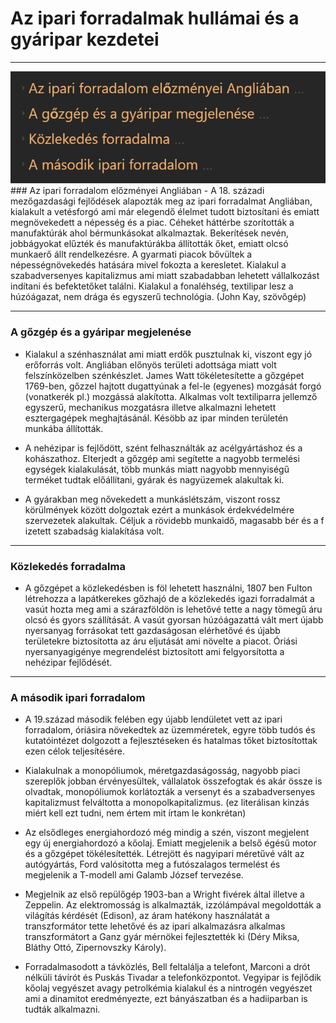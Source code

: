 # Az ipari forradalmak hullámai és a gyáripar kezdetei
---
<img src="assets/AzipariforradalomFocimek.png">
### Az ipari forradalom előzményei Angliában
- A 18. századi mezőgazdasági fejlődések alapozták meg az ipari forradalmat Angliában, kialakult a vetésforgó ami már elegendő élelmet tudott biztosítani és emiatt megnövekedett a népesség és a piac. Céheket háttérbe szorították a manufaktúrák ahol bérmunkásokat alkalmaztak. Bekerítések nevén, jobbágyokat elűzték és manufaktúrákba állították őket, emiatt olcsó munkaerő állt rendelkezésre. A gyarmati piacok bővültek a népességnövekedés hatására mivel fokozta a keresletet. Kialakul a szabadversenyes kapitalizmus ami miatt szabadabban lehetett vállalkozást indítani és befektetőket találni. Kialakul a fonaléhség, textilipar lesz a húzóágazat, nem drága és egyszerű technológia. (John Kay, szövőgép)

---
### A gőzgép és a gyáripar megjelenése
- Kialakul a szénhasználat ami miatt erdők pusztulnak ki, viszont egy jó erőforrás volt. Angliában előnyös területi adottsága miatt volt felszínközelben szénkészlet. James Watt tökéletesítette a gőzgépet 1769-ben, gőzzel hajtott dugattyúnak a fel-le (egyenes) mozgását forgó (vonatkerék pl.) mozgássá alakította. Alkalmas volt textiliparra jellemző egyszerű, mechanikus mozgatásra illetve alkalmazni lehetett esztergagépek meghajtásánál. Késöbb az ipar minden területén munkába állították.

- A nehézipar is fejlődött, szént felhasználták az acélgyártáshoz és a kohászathoz. Elterjedt a gőzgép ami segítette a nagyobb termelési egységek kialakulását, több munkás miatt nagyobb mennyiségű terméket tudtak előállítani, gyárak és nagyüzemek alakultak ki. 

- A gyárakban meg nővekedett a munkáslétszám, viszont rossz körülmények között dolgoztak ezért a munkások érdekvédelmére szervezetek alakultak. Céljuk a rövidebb munkaidő, magasabb bér és a f izetett szabadság kialakítása volt.

---
### Közlekedés forradalma
- A gőzgépet a közlekedésben is föl lehetett használni, 1807 ben Fulton létrehozza a lapátkerekes gőzhajó de a közlekedés igazi forradalmát a vasút hozta meg ami a szárazföldön is lehetővé tette a nagy tömegű áru olcsó és gyors szállítását. A vasút gyorsan húzóágazattá vált mert újabb nyersanyag forrásokat tett gazdaságosan elérhetővé és újabb területekre biztosította az áru eljutását ami növelte a piacot. Óriási nyersanyagigénye megrendelést biztosított ami  felgyorsította a nehézipar fejlődését.

---
### A második ipari forradalom
- A 19.század második felében egy újabb lendületet vett az ipari forradalom, óriásira növekedtek az üzemméretek, egyre több tudós és kutatóintézet dolgozott a fejlesztéseken és hatalmas tőket biztosítottak ezen célok teljesítésére.

- Kialakulnak a monopóliumok, méretgazdaságosság, nagyobb piaci szereplők jobban érvényesültek, vállalatok összefogtak és akár össze is olvadtak, monopóliumok korlátozták a versenyt és a szabadversenyes kapitalizmust felváltotta a monopolkapitalizmus. (ez literálisan kinzás miért kell ezt tudni, nem értem mit írtam le konkrétan)

- Az elsődleges energiahordozó még mindig a szén, viszont megjelent egy  új energiahordozó a kőolaj. Emiatt megjelenik a belső égésű motor és a gőzgépet tökélesítették. Létrejött és nagyipari méretűvé vált az autógyártás, Ford valósitotta meg a futószalagos termelést és megjelenik a T-modell ami Galamb József tervezése.

- Megjelnik az első repülőgép 1903-ban a Wright fivérek által illetve a Zeppelin. Az elektromosság is alkalmazták, izzólámpával megoldották a világítás kérdését (Edison), az áram hatékony használatát a transzformátor tette lehetővé és az ipari alkalmazásra alkalmas transzformátort a Ganz gyár mérnökei fejlesztették ki (Déry Miksa, Bláthy Ottó, Zipernovszky Károly).

- Forradalmasodott a távközlés, Bell feltalálja a telefont, Marconi a drót nélküli távírót és Puskás Tivadar a telefonközpontot. Vegyipar is fejlődik kőolaj vegyészet avagy petrolkémia kialakul és a nintrogén vegyészet ami a dinamitot eredményezte, ezt bányászatban és a hadiiparban is tudták alkalmazni.